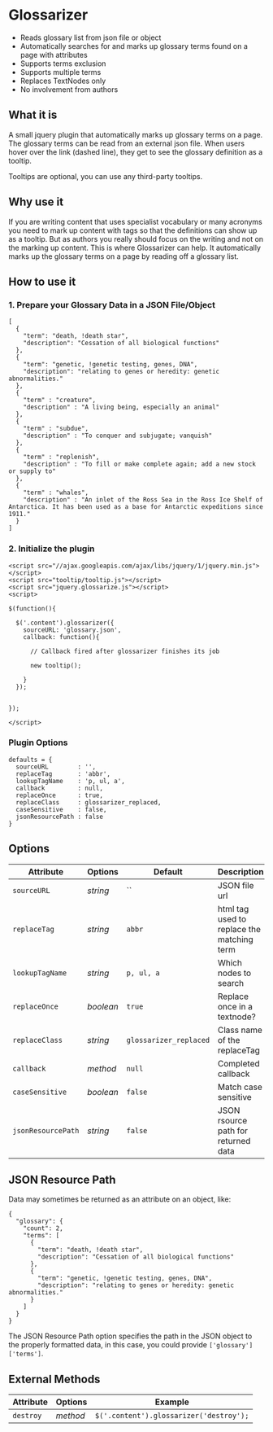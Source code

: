 # Glossarizer

* Reads glossary list from json file or object
* Automatically searches for and marks up glossary terms found on a page with <abbr> attributes
* Supports terms exclusion
* Supports multiple terms
* Replaces TextNodes only
* No involvement from authors

## What it is

A small jquery plugin that automatically marks up glossary terms on a page. The glossary terms can be read from an external json file. When users hover over the link (dashed line), they get to see the glossary definition as a tooltip. 

Tooltips are optional, you can use any third-party tooltips. 

## Why use it

If you are writing content that uses specialist vocabulary or many acronyms you need to mark up content with <abbr> tags so that the definitions can show up as a tooltip. But as authors you really should focus on the writing and not on the marking up content. This is where Glossarizer can help. It automatically marks up the glossary terms on a page by reading off a glossary list.

## How to use it

### 1. Prepare your Glossary Data in a JSON File/Object


    [
      {
        "term": "death, !death star",
        "description": "Cessation of all biological functions"
      },
      {
        "term": "genetic, !genetic testing, genes, DNA",
        "description": "relating to genes or heredity: genetic abnormalities."
      },
      {
        "term" : "creature",
        "description" : "A living being, especially an animal"
      },
      {
        "term" : "subdue",
        "description" : "To conquer and subjugate; vanquish"
      },
      {
        "term" : "replenish",
        "description" : "To fill or make complete again; add a new stock or supply to"
      },
      {
        "term" : "whales",
        "description" : "An inlet of the Ross Sea in the Ross Ice Shelf of Antarctica. It has been used as a base for Antarctic expeditions since 1911."
      }
    ]

### 2. Initialize the plugin


    <script src="//ajax.googleapis.com/ajax/libs/jquery/1/jquery.min.js"></script>
    <script src="tooltip/tooltip.js"></script>
    <script src="jquery.glossarize.js"></script>
    <script>

    $(function(){

      $('.content').glossarizer({
        sourceURL: 'glossary.json',
        callback: function(){
          
          // Callback fired after glossarizer finishes its job
          
          new tooltip();

        }
      });


    });

    </script>



### Plugin Options


    defaults = {
      sourceURL        : '', 
      replaceTag       : 'abbr', 
      lookupTagName    : 'p, ul, a',
      callback         : null,
      replaceOnce      : true,
      replaceClass     : glossarizer_replaced,
      caseSensitive    : false,
      jsonResourcePath : false
    }


## Options

Attribute  | Options                   | Default             | Description
---        | ---                       | ---                 | ---
`sourceURL`   | *string*                  | ``              | JSON file url
`replaceTag`    | *string*                  | `abbr`               | html tag used to replace the matching term
`lookupTagName`   | *string*                     | `p, ul, a`               | Which nodes to search
`replaceOnce`    | *boolean*                  | `true`               | Replace once in a textnode?
`replaceClass`    | *string*                  | `glossarizer_replaced`               | Class name of the replaceTag
`callback`    | *method*                  | `null`               | Completed callback 
`caseSensitive`    | *boolean*                  | `false`               | Match case sensitive
`jsonResourcePath`    | *string*                  | `false`               | JSON rsource path for returned data

## JSON Resource Path

Data may sometimes be returned as an attribute on an object, like: 

    {
      "glossary": {
        "count": 2,
        "terms": [
          {
            "term": "death, !death star",
            "description": "Cessation of all biological functions"
          },
          {
            "term": "genetic, !genetic testing, genes, DNA",
            "description": "relating to genes or heredity: genetic abnormalities."
          }
        ]
      }
    }

The JSON Resource Path option specifies the path in the JSON object to the properly formatted data, in this case, you could provide `['glossary']['terms']`.

## External Methods

Attribute  | Options                   | Example
---        | ---                       | ---     
`destroy`    | *method*                  | `$('.content').glossarizer('destroy');`
